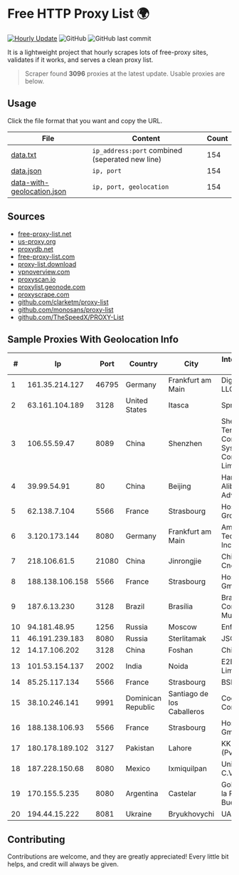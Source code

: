 
# Free HTTP Proxy List 🌍

[![Hourly Update](https://github.com/mertguvencli/http-proxy-list/actions/workflows/main.yml/badge.svg?branch=main)](https://github.com/mertguvencli/http-proxy-list/actions/workflows/main.yml)
![GitHub](https://img.shields.io/github/license/mertguvencli/http-proxy-list)
![GitHub last commit](https://img.shields.io/github/last-commit/mertguvencli/http-proxy-list)

It is a lightweight project that hourly scrapes lots of free-proxy sites, validates if it works, and serves a clean proxy list.


> Scraper found **3096** proxies at the latest update. Usable proxies are below.

## Usage

Click the file format that you want and copy the URL.


|File|Content|Count|
|----|-------|-----|
|[data.txt](https://raw.githubusercontent.com/mertguvencli/http-proxy-list/main/proxy-list/data.txt)|`ip_address:port` combined (seperated new line)|154|
|[data.json](https://raw.githubusercontent.com/mertguvencli/http-proxy-list/main/proxy-list/data.json)|`ip, port`|154|
|[data-with-geolocation.json](https://raw.githubusercontent.com/mertguvencli/http-proxy-list/main/proxy-list/data-with-geolocation.json)|`ip, port, geolocation`|154|

## Sources

* [free-proxy-list.net](https://free-proxy-list.net)
* [us-proxy.org](https://www.us-proxy.org)
* [proxydb.net](http://proxydb.net)
* [free-proxy-list.com](https://free-proxy-list.com/?page=&port=&type%5B%5D=http&type%5B%5D=https&up_time=0&search=Search)
* [proxy-list.download](https://www.proxy-list.download/HTTP)
* [vpnoverview.com](https://vpnoverview.com/privacy/anonymous-browsing/free-proxy-servers)
* [proxyscan.io](https://www.proxyscan.io)
* [proxylist.geonode.com](https://proxylist.geonode.com/api/proxy-list?limit=300&page=1&sort_by=lastChecked&sort_type=desc&protocols=http,https)
* [proxyscrape.com](https://api.proxyscrape.com/v2/?request=displayproxies&protocol=http&timeout=10000&country=all&ssl=all&anonymity=all)
* [github.com/clarketm/proxy-list](https://raw.githubusercontent.com/clarketm/proxy-list/master/proxy-list-raw.txt)
* [github.com/monosans/proxy-list](https://raw.githubusercontent.com/monosans/proxy-list/main/proxies/http.txt)
* [github.com/TheSpeedX/PROXY-List](https://raw.githubusercontent.com/TheSpeedX/PROXY-List/master/http.txt)


## Sample Proxies With Geolocation Info

|#|Ip|Port|Country|City|Internet Service Provider|
|-|--|----|-------|----|-------------------------|
|1|161.35.214.127|46795|Germany|Frankfurt am Main|DigitalOcean, LLC|
|2|63.161.104.189|3128|United States|Itasca|Sprint|
|3|106.55.59.47|8089|China|Shenzhen|Shenzhen Tencent Computer Systems Company Limited|
|4|39.99.54.91|80|China|Beijing|Hangzhou Alibaba Advertising Co|
|5|62.138.7.104|5566|France|Strasbourg|Host Europe Group|
|6|3.120.173.144|8080|Germany|Frankfurt am Main|Amazon Technologies Inc.|
|7|218.106.61.5|21080|China|Jinrongjie|China Unicom CncNet|
|8|188.138.106.158|5566|France|Strasbourg|Host Europe GmbH|
|9|187.6.13.230|3128|Brazil|Brasília|Brasil Telecom Comunicacao Multimidia S.A|
|10|94.181.48.95|1256|Russia|Moscow|Enforta-MSK|
|11|46.191.239.183|8080|Russia|Sterlitamak|JSC "Ufanet"|
|12|14.17.106.202|3128|China|Foshan|Chinanet|
|13|101.53.154.137|2002|India|Noida|E2E Networks Limited|
|14|85.25.117.134|5566|France|Strasbourg|BSB-SERVICE|
|15|38.10.246.141|9991|Dominican Republic|Santiago de los Caballeros|Cogent Communications|
|16|188.138.106.93|5566|France|Strasbourg|Host Europe GmbH|
|17|180.178.189.102|3127|Pakistan|Lahore|KK Networks (Pvt.) Limited|
|18|187.228.150.68|8080|Mexico|Ixmiquilpan|Uninet S.A. de C.V.|
|19|170.155.5.235|8080|Argentina|Castelar|Gobernacion de la Provincia de Buenos Aires|
|20|194.44.15.222|8081|Ukraine|Bryukhovychi|UARNET-LL|



## Contributing

Contributions are welcome, and they are greatly appreciated! Every
little bit helps, and credit will always be given.

